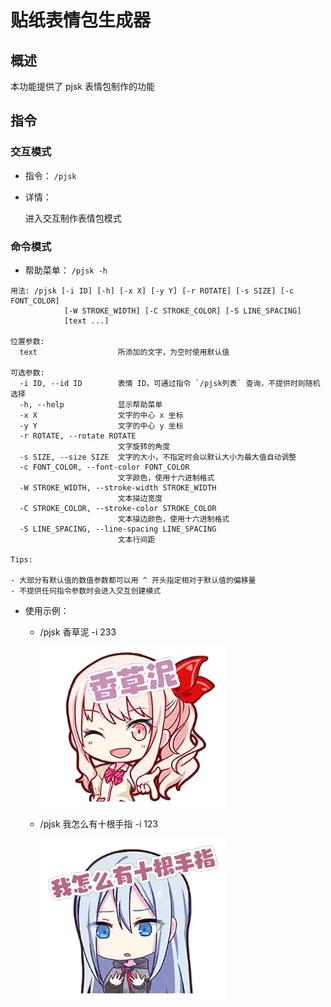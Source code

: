# 贴纸表情包生成器

## 概述

本功能提供了 pjsk 表情包制作的功能

## 指令

### 交互模式

- 指令： `/pjsk`

- 详情：

  进入交互制作表情包模式

### 命令模式

- 帮助菜单： `/pjsk -h`

```bash:no-line-numbers
用法: /pjsk [-i ID] [-h] [-x X] [-y Y] [-r ROTATE] [-s SIZE] [-c FONT_COLOR]
            [-W STROKE_WIDTH] [-C STROKE_COLOR] [-S LINE_SPACING]
            [text ...]

位置参数:
  text                  所添加的文字，为空时使用默认值

可选参数:
  -i ID, --id ID        表情 ID，可通过指令 `/pjsk列表` 查询，不提供时则随机选择
  -h, --help            显示帮助菜单
  -x X                  文字的中心 x 坐标
  -y Y                  文字的中心 y 坐标
  -r ROTATE, --rotate ROTATE
                        文字旋转的角度
  -s SIZE, --size SIZE  文字的大小，不指定时会以默认大小为最大值自动调整
  -c FONT_COLOR, --font-color FONT_COLOR
                        文字颜色，使用十六进制格式
  -W STROKE_WIDTH, --stroke-width STROKE_WIDTH
                        文本描边宽度
  -C STROKE_COLOR, --stroke-color STROKE_COLOR
                        文本描边颜色，使用十六进制格式
  -S LINE_SPACING, --line-spacing LINE_SPACING
                        文本行间距

Tips:

- 大部分有默认值的数值参数都可以用 ^ 开头指定相对于默认值的偏移量
- 不提供任何指令参数时会进入交互创建模式
```

- 使用示例：
  - /pjsk 香草泥 -i 233

    ![233](/images/pjsk/pjsk233.webp)
  - /pjsk 我怎么有十根手指 -i 123

    ![123](/images/pjsk/pjsk123.webp)

<!-- :::warning
QQ 平台因未知原因，发送 png 图片均会转换成 jpg 图片而丢失透明层，如需获得最佳体验请移步 `KOOK` 或 `QQ频道`
::: -->

